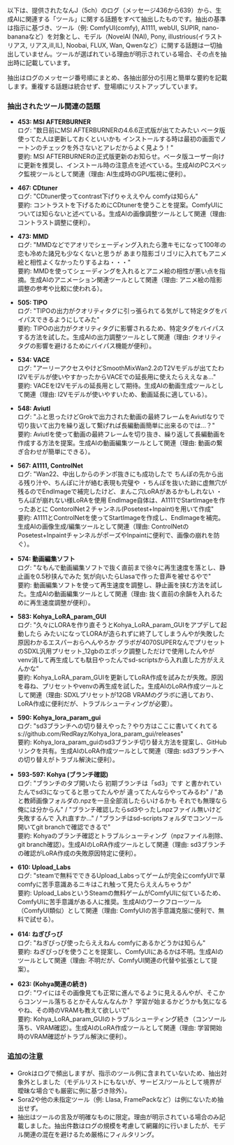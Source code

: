 以下は、提供されたなんJ（5ch）のログ（メッセージ436から639）から、生成AIに関連する「ツール」に関する話題をすべて抽出したものです。抽出の基準は指示に基づき、ツール（例: ComfyUI(comfy), A1111, webUI, SUPIR, nano-bananaなど）を対象とし、モデル（NovelAI (NAI), Pony, illustrious(イラストリアス, リアス,ill,IL), Noobai, FLUX, Wan, Qwenなど）に関する話題は一切抽出していません。ツールが選ばれている理由が明示されている場合、その点を抽出時に記載しています。

抽出はログのメッセージ番号順にまとめ、各抽出部分の引用と簡単な要約を記載します。重複する話題は統合せず、登場順にリストアップしています。

### 抽出されたツール関連の話題
- **453: MSI AFTERBURNER**  
  ログ: "数日前にMSI AFTERBURNERの4.6.6正式版が出てたみたい  ベータ版使ってた人は更新しておくといいかも      インストールする時は最初の画面でノートンのチェックを外さないとアレだからよく見よう！"  
  要約: MSI AFTERBURNERの正式版更新のお知らせ。ベータ版ユーザー向けに更新を推奨し、インストール時の注意点を述べている。生成AIのPCスペック監視ツールとして関連（理由: AI生成時のGPU監視に便利）。

- **467: CDtuner**  
  ログ: "CDtuner使ってcontrast下げりゃええやん  comfyは知らん"  
  要約: コントラストを下げるためにCDtunerを使うことを提案。ComfyUIについては知らないと述べている。生成AIの画像調整ツールとして関連（理由: コントラスト調整に便利）。

- **473: MMD**  
  ログ: "MMDなどでアオリでシェーディング入れたら激キモになって100年の恋も冷めた諸兄も少なくないと思うが  あまり陰影ゴリゴリに入れてもアニメ絵と相性よくなかったりするよね・・・"  
  要約: MMDを使ってシェーディングを入れるとアニメ絵の相性が悪い点を指摘。生成AIのアニメーション関連ツールとして関連（理由: アニメ絵の陰影調整の参考や比較に使われる）。

- **505: TIPO**  
  ログ: "TIPOの出力がクオリティタグに引っ張られてる気がして特定タグをバイパスできるようにしてみた"  
  要約: TIPOの出力がクオリティタグに影響されるため、特定タグをバイパスする方法を試した。生成AIの出力調整ツールとして関連（理由: クオリティタグの影響を避けるためにバイパス機能が便利）。

- **534: VACE**  
  ログ: "アーリーアクセスやけどSmoothMixWan2.2のT2Vモデルが出てたわ  I2Vモデルが使いやすかったからVACEでの延長用に使えたらええなぁ…"  
  要約: VACEをI2Vモデルの延長用として期待。生成AIの動画生成ツールとして関連（理由: I2Vモデルが使いやすいため、動画延長に適している）。

- **548: Aviutl**  
  ログ: "ふと思ったけどGrokで出力された動画の最終フレームをAviutlなりで切り抜いて出力を繰り返して繋げれば長編動画簡単に出来るのでは…？"  
  要約: Aviutlを使って動画の最終フレームを切り抜き、繰り返して長編動画を作成する方法を提案。生成AIの動画編集ツールとして関連（理由: 動画の繋ぎ合わせが簡単にできる）。

- **567: A1111, ControlNet**  
  ログ: "Wan22、中出しからのチンポ抜きにも成功したで  ちんぽの先から出る残り汁や、ちんぽに汁が絡む表現も完璧や              ・ちんぽを抜いた跡に虚無穴が残るのでEndImageで補完したけど、まんこ穴LoRAがあるかもしれない  ・ちんぽが崩れない様LoRAを使用    EndImage自体は、A1111でStartImageを作ったあとに  ContorolNet２チャンネル(Posetest+Inpaint)を用いて作成"  
  要約: A1111とControlNetを使ってStartImageを作成し、EndImageを補完。生成AIの画像生成/編集ツールとして関連（理由: ControlNetのPosetest+InpaintチャンネルがポーズやInpaintに便利で、画像の崩れを防ぐ）。

- **574: 動画編集ソフト**  
  ログ: "なもんで動画編集ソフトで抜く直前まで徐々に再生速度を落とし、静止画を0.5秒挟んでみた  気が向いたらLlasaで作った音声を被せるやで"  
  要約: 動画編集ソフトを使って再生速度を調整し、静止画を挟む方法を試した。生成AIの動画編集ツールとして関連（理由: 抜く直前の余韻を入れるために再生速度調整が便利）。

- **583: Kohya_LoRA_param_GUI**  
  ログ: "久々にLORAを作り直そうとKohya_LoRA_param_GUIをアプデして起動したら    みたいになってLORAが造られずに終了してしまうんやが失敗した原因わかるエスパーおらへんやろか  グラボが4070SUPERなんでプリセットのSDXL汎用プリセット_12gbのエポック調整しただけで使用したんやが  venv消して再生成しても駄目やったんでsd-scriptsから入れ直した方がええんかな"  
  要約: Kohya_LoRA_param_GUIを更新してLoRA作成を試みたが失敗。原因を尋ね、プリセットやvenvの再生成を試した。生成AIのLoRA作成ツールとして関連（理由: SDXLプリセットが12GB VRAMのグラボに適しており、LoRA作成に便利だが、トラブルシューティングが必要）。

- **590: Kohya_lora_param_gui**  
  ログ: "sd3ブランチへの切り替えやった？やり方はここに書いてくれてる  s://github.com/RedRayz/Kohya_lora_param_gui/releases"  
  要約: Kohya_lora_param_guiのsd3ブランチ切り替え方法を提案し、GitHubリンクを共有。生成AIのLoRA作成ツールとして関連（理由: sd3ブランチへの切り替えがトラブル解決に便利）。

- **593-597: Kohya (ブランチ確認)**  
  ログ: "ブランチのタブ開いたら  初期ブランチは「sd3」です  と書かれていたんでsd3になってると思ってたんやが  違ってたんならやってみるわ" / "あと教師画像フォルダの.npzを一旦全部消したらいけるかも  それでも無理なら俺には分からん" / "ブランチ確認したらsd3やったしnpzファイル無いけど失敗するんで  入れ直すか…" / "ブランチはsd-scriptsフォルダでコンソール開いてgit branchで確認できるで"  
  要約: Kohyaのブランチ確認とトラブルシューティング（npzファイル削除、git branch確認）。生成AIのLoRA作成ツールとして関連（理由: sd3ブランチの確認がLoRA作成の失敗原因特定に便利）。

- **610: Upload_Labs**  
  ログ: "steamで無料でできるUpload_Labsってゲームが完全にcomfyUIで草  comfyに苦手意識あるニキはこれ触って見たらええんちゃうか"  
  要約: Upload_LabsというSteamの無料ゲームがComfyUIに似ているため、ComfyUIに苦手意識がある人に推奨。生成AIのワークフローツール（ComfyUI類似）として関連（理由: ComfyUIの苦手意識克服に便利で、無料で試せる）。

- **614: ねぎぴっぴ**  
  ログ: "ねぎぴっぴ使ったらええねん  comfyにあるかどうかは知らん"  
  要約: ねぎぴっぴを使うことを提案し、ComfyUIにあるかは不明。生成AIのツールとして関連（理由: 不明だが、ComfyUI関連の代替や拡張として提案）。

- **623: (Kohya関連の続き)**  
  ログ: "ワイにはその画像見ても正常に進んでるように見えるんやが、そこからコンソール落ちるとかそんなんなんか？  学習が始まるかどうかも気になるやね、その時のVRAMも教えて欲しいで"  
  要約: Kohya_LoRA_param_GUIのトラブルシューティング続き（コンソール落ち、VRAM確認）。生成AIのLoRA作成ツールとして関連（理由: 学習開始時のVRAM確認がトラブル解決に便利）。

### 追加の注意
- Grokはログで頻出しますが、指示のツール例に含まれていないため、抽出対象外としました（モデルリストにもないが、サービス/ツールとして境界が曖昧な場合でも厳密に例に基づき除外）。
- Sora2や他の未指定ツール（例: Llasa, FramePackなど）は例にないため抽出せず。
- 抽出はツールの言及が明確なものに限定。理由が明示されている場合のみ記載しました。抽出件数はログの規模を考慮して網羅的に行いましたが、モデル関連の混在を避けるため厳格にフィルタリング。